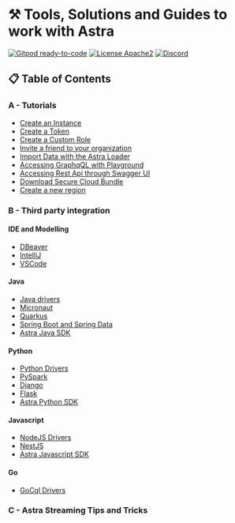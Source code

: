 
# ⚒️ Tools, Solutions and Guides to work with Astra

[![Gitpod ready-to-code](https://img.shields.io/badge/Gitpod-ready--to--code-blue?logo=gitpod)](https://gitpod.io/#https://github.com/datastaxdevs/workshop-streaming-game)
[![License Apache2](https://img.shields.io/hexpm/l/plug.svg)](http://www.apache.org/licenses/LICENSE-2.0)
[![Discord](https://img.shields.io/discord/685554030159593522)](https://discord.com/widget?id=685554030159593522&theme=dark)

## 📋 Table of Contents

### A - Tutorials

- [Create an Instance](#)
- [Create a Token](#)
- [Create a Custom Role](#)
- [Invite a friend to your organization](#)
- [Import Data with the Astra Loader](#)
- [Accessing GraphqQL with Playground](#)
- [Accessing Rest Api through Swagger UI](#)
- [Download Secure Cloud Bundle](#)
- [Create a new region](#)

### B - Third party integration

#### IDE and Modelling
- [DBeaver](#)
- [IntelliJ](/intellij)
- [VSCode](#)

#### Java
- [Java drivers](#)
- [Micronaut](/micronaut)
- [Quarkus](#)
- [Spring Boot and Spring Data](#)
- [Astra Java SDK](#)

#### Python
- [Python Drivers](#)
- [PySpark](#)
- [Django](#)
- [Flask](#)
- [Astra Python SDK](#)

#### Javascript
- [NodeJS Drivers](#)
- [NestJS](#)
- [Astra Javascript SDK](#)

#### Go
- [GoCql Drivers](#)

### C - Astra Streaming Tips and Tricks




